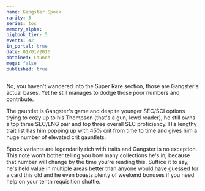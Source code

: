 ```yaml
---
name: Gangster Spock
rarity: 5
series: tos
memory_alpha:
bigbook_tier: 5
events: 42
in_portal: true
date: 01/01/2016
obtained: Launch
mega: false
published: true
---
```


No, you haven't wandered into the Super Rare section, those are Gangster's actual bases. Yet he still manages to dodge those poor numbers and contribute.

The gauntlet is Gangster's game and despite younger SEC/SCI options trying to cozy up to his Thompson (that's a gun, lewd reader), he still owns a top three SEC/ENG pair and top three overall SEC proficiency. His lengthy trait list has him popping up with 45% crit from time to time and gives him a huge number of elevated crit gauntlets.

Spock variants are legendarily rich with traits and Gangster is no exception. This note won't bother telling you how many collections he's in, because that number will change by the time you're reading this. Suffice it to say, he's held value in multiple areas better than anyone would have guessed for a card this old and he even boasts plenty of weekend bonuses if you need help on your tenth requisition shuttle.
